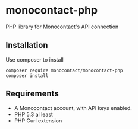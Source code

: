 # monocontact-php

PHP library for Monocontact's API connection

## Installation

Use composer to install

```
composer require monocontact/monocontact-php
composer install
```

## Requirements

* A Monocontact account, with API keys enabled. 
* PHP 5.3 al least
* PHP Curl extension

